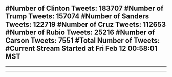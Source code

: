 #Number of Clinton Tweets: 183707
#Number of Trump Tweets: 157074
#Number of Sanders Tweets: 122719
#Number of Cruz Tweets: 112653
#Number of Rubio Tweets: 25216
#Number of Carson Tweets: 7551
#Total Number of Tweets:  
#Current Stream Started at Fri Feb 12 00:58:01 MST
---
---
---
